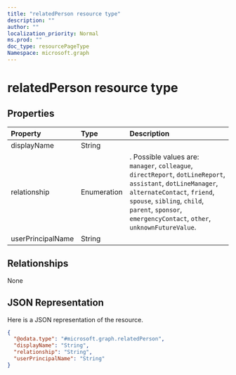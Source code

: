 ```yaml
---
title: "relatedPerson resource type"
description: ""
author: ""
localization_priority: Normal
ms.prod: ""
doc_type: resourcePageType
Namespace: microsoft.graph
---
```



# relatedPerson resource type



## Properties
|Property|Type|Description|
|:---|:---|:---|
|displayName|String||
|relationship|Enumeration|. Possible values are: `manager`, `colleague`, `directReport`, `dotLineReport`, `assistant`, `dotLineManager`, `alternateContact`, `friend`, `spouse`, `sibling`, `child`, `parent`, `sponsor`, `emergencyContact`, `other`, `unknownFutureValue`.|
|userPrincipalName|String||

## Relationships
None

## JSON Representation
Here is a JSON representation of the resource.
<!-- {
  "blockType": "resource",
  "@odata.type": "microsoft.graph.relatedPerson"
}
-->
``` json
{
  "@odata.type": "#microsoft.graph.relatedPerson",
  "displayName": "String",
  "relationship": "String",
  "userPrincipalName": "String"
}
```

